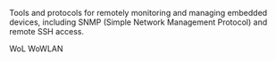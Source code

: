 Tools and protocols for remotely monitoring and managing embedded devices, including SNMP (Simple Network Management Protocol) and remote SSH access.

WoL
WoWLAN